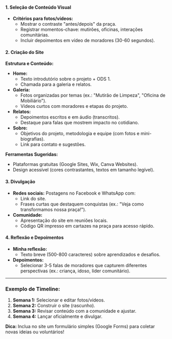 
#### **1. Seleção de Conteúdo Visual**  
- **Critérios para fotos/vídeos:**  
  - Mostrar o contraste "antes/depois" da praça.  
  - Registrar momentos-chave: mutirões, oficinas, interações comunitárias.  
  - Incluir depoimentos em vídeo de moradores (30-60 segundos).  

#### **2. Criação do Site**  
**Estrutura e Conteúdo:**  
- **Home:**  
  - Texto introdutório sobre o projeto + ODS 1.  
  - Chamada para a galeria e relatos.  
- **Galeria:**  
  - Fotos organizadas por temas (ex.: "Mutirão de Limpeza", "Oficina de Mobiliário").  
  - Vídeos curtos com moradores e etapas do projeto.  
- **Relatos:**  
  - Depoimentos escritos e em áudio (transcritos).  
  - Destaque para falas que mostrem impacto no cotidiano.  
- **Sobre:**  
  - Objetivos do projeto, metodologia e equipe (com fotos e mini-biografias).  
  - Link para contato e sugestões.  

**Ferramentas Sugeridas:**  
- Plataformas gratuitas (Google Sites, Wix, Canva Websites).  
- Design acessível (cores contrastantes, textos em tamanho legível).  

#### **3. Divulgação**  
- **Redes sociais:** Postagens no Facebook e WhatsApp com:  
  - Link do site.  
  - Frases curtas que destaquem conquistas (ex.: "Veja como transformamos nossa praça!").  
- **Comunidade:**  
  - Apresentação do site em reuniões locais.  
  - Código QR impresso em cartazes na praça para acesso rápido.  

#### **4. Reflexão e Depoimentos**  
- **Minha reflexão:**  
  - Texto breve (500-800 caracteres) sobre aprendizados e desafios.  
- **Depoimentos:**  
  - Selecionar 3-5 falas de moradores que capturem diferentes perspectivas (ex.: criança, idoso, líder comunitário).  

---

### **Exemplo de Timeline:**  
1. **Semana 1:** Selecionar e editar fotos/vídeos.  
2. **Semana 2:** Construir o site (rascunho).  
3. **Semana 3:** Revisar conteúdo com a comunidade e ajustar.  
4. **Semana 4:** Lançar oficialmente e divulgar.  

**Dica:** Inclua no site um formulário simples (Google Forms) para coletar novas ideias ou voluntários!  

